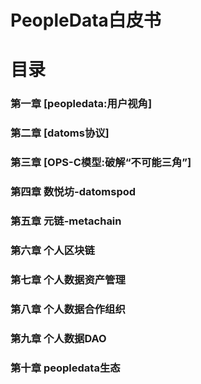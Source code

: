# PeopleData白皮书

# 目录
### 第一章 [peopledata:用户视角]
### 第二章 [datoms协议]
### 第三章 [OPS-C模型:破解“不可能三角”]
### 第四章 数悦坊-datomspod
### 第五章 元链-metachain
### 第六章 个人区块链
### 第七章 个人数据资产管理
### 第八章 个人数据合作组织
### 第九章 个人数据DAO
### 第十章 peopledata生态
